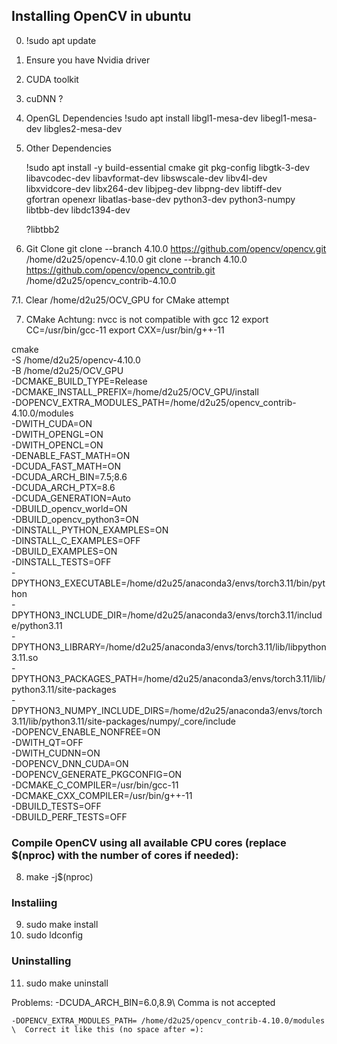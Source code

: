 ## Installing OpenCV in ubuntu
0. !sudo apt update

1. Ensure you have Nvidia driver
2. CUDA toolkit
3. cuDNN ?

4. OpenGL Dependencies
    !sudo apt install libgl1-mesa-dev libegl1-mesa-dev libgles2-mesa-dev

5. Other Dependencies
    
    !sudo apt install -y build-essential cmake git pkg-config libgtk-3-dev \
    libavcodec-dev libavformat-dev libswscale-dev libv4l-dev \
    libxvidcore-dev libx264-dev libjpeg-dev libpng-dev libtiff-dev \
    gfortran openexr libatlas-base-dev python3-dev python3-numpy \
    libtbb-dev libdc1394-dev

    ?libtbb2

6. Git Clone
    git clone --branch 4.10.0 https://github.com/opencv/opencv.git /home/d2u25/opencv-4.10.0
    git clone --branch 4.10.0 https://github.com/opencv/opencv_contrib.git /home/d2u25/opencv_contrib-4.10.0


7.1. Clear /home/d2u25/OCV_GPU for CMake attempt

7. CMake
Achtung: nvcc is not compatible with gcc 12
    export CC=/usr/bin/gcc-11
    export CXX=/usr/bin/g++-11

  cmake \
  -S /home/d2u25/opencv-4.10.0 \
  -B /home/d2u25/OCV_GPU \
  -DCMAKE_BUILD_TYPE=Release \
  -DCMAKE_INSTALL_PREFIX=/home/d2u25/OCV_GPU/install \
  -DOPENCV_EXTRA_MODULES_PATH=/home/d2u25/opencv_contrib-4.10.0/modules \
  -DWITH_CUDA=ON \
  -DWITH_OPENGL=ON \
  -DWITH_OPENCL=ON \
  -DENABLE_FAST_MATH=ON \
  -DCUDA_FAST_MATH=ON \
  -DCUDA_ARCH_BIN=7.5;8.6 \
  -DCUDA_ARCH_PTX=8.6 \
  -DCUDA_GENERATION=Auto \
  -DBUILD_opencv_world=ON \
  -DBUILD_opencv_python3=ON \
  -DINSTALL_PYTHON_EXAMPLES=ON \
  -DINSTALL_C_EXAMPLES=OFF \
  -DBUILD_EXAMPLES=ON \
  -DINSTALL_TESTS=OFF \
  -DPYTHON3_EXECUTABLE=/home/d2u25/anaconda3/envs/torch3.11/bin/python \
  -DPYTHON3_INCLUDE_DIR=/home/d2u25/anaconda3/envs/torch3.11/include/python3.11 \
  -DPYTHON3_LIBRARY=/home/d2u25/anaconda3/envs/torch3.11/lib/libpython3.11.so \
  -DPYTHON3_PACKAGES_PATH=/home/d2u25/anaconda3/envs/torch3.11/lib/python3.11/site-packages \
  -DPYTHON3_NUMPY_INCLUDE_DIRS=/home/d2u25/anaconda3/envs/torch3.11/lib/python3.11/site-packages/numpy/_core/include \
  -DOPENCV_ENABLE_NONFREE=ON \
  -DWITH_QT=OFF \
  -DWITH_CUDNN=ON \
  -DOPENCV_DNN_CUDA=ON \
  -DOPENCV_GENERATE_PKGCONFIG=ON \
  -DCMAKE_C_COMPILER=/usr/bin/gcc-11 \
  -DCMAKE_CXX_COMPILER=/usr/bin/g++-11 \
  -DBUILD_TESTS=OFF \
  -DBUILD_PERF_TESTS=OFF 

### Compile OpenCV using all available CPU cores (replace $(nproc) with the number of cores if needed):
8. make -j$(nproc)

### Instaliing
9. sudo make install
10. sudo ldconfig

### Uninstalling
11. sudo make uninstall



Problems:
    -DCUDA_ARCH_BIN=6.0,8.9\ Comma is not accepted

    -DOPENCV_EXTRA_MODULES_PATH= /home/d2u25/opencv_contrib-4.10.0/modules \  Correct it like this (no space after =):

